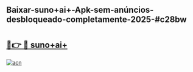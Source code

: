 ## Baixar-suno+ai+-Apk-sem-anúncios-desbloqueado-completamente-2025-#c28bw

# <h2><a href="https://ainizakaria.my?title=suno+ai+&ref=20M">🔗👉 🔴 suno+ai+</a></h2>

[![acn](https://github.com/user-attachments/assets/0f9c940e-d8b0-45ae-aac7-cd30a18b3e1c)](https://ainizakaria.my?title=suno+ai+&ref=20M)

